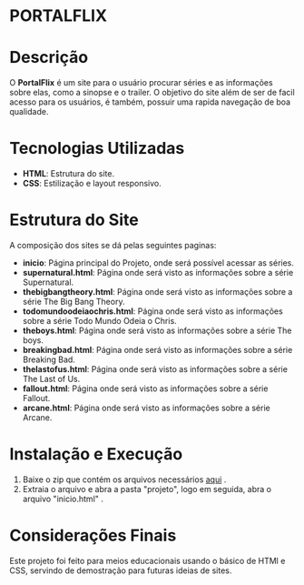 # PORTALFLIX
# Descrição
O **PortalFlix** é um site para o usuário procurar séries e as informações sobre elas, como a sinopse e o trailer. O objetivo do site além de ser de facil acesso para os usuários, é também, possuir uma rapida navegação de boa qualidade.
# Tecnologias Utilizadas
* **HTML**: Estrutura do site.
* **CSS**: Estilização e layout responsivo.
# Estrutura do Site
A composição dos sites se dá pelas seguintes paginas:
* **inicio**: Página principal do Projeto, onde será possível acessar as séries.
* **supernatural.html**: Página onde será visto as informações sobre a série Supernatural.
* **thebigbangtheory.html**: Página onde será visto as informações sobre a série The Big Bang Theory.
* **todomundoodeiaochris.html**: Página onde será visto as informações sobre a série Todo Mundo Odeia o Chris.
* **theboys.html**: Página onde será visto as informações sobre a série The boys.
* **breakingbad.html**: Página onde será visto as informações sobre a série Breaking Bad.
* **thelastofus.html**: Página onde será visto as informações sobre a série The Last of Us.
* **fallout.html**: Página onde será visto as informações sobre a série Fallout.
* **arcane.html**: Página onde será visto as informações sobre a série Arcane.
# Instalação e Execução
1. Baixe o zip que contém os arquivos necessários [aqui](projeto.zip) .
2. Extraia o arquivo e abra a pasta "projeto", logo em seguida, abra o arquivo "inicio.html" .
# Considerações Finais
Este projeto foi feito para meios educacionais usando o básico de HTMl e CSS, servindo de demostração para futuras ideias de sites.
